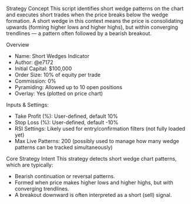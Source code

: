 Strategy Concept
This script identifies short wedge patterns on the chart and executes short trades when the price breaks below the wedge formation. A short wedge in this context means the price is consolidating upwards (forming higher lows and higher highs), but within converging trendlines — a pattern often followed by a bearish breakout.

Overview
- Name: Short Wedges Indicator
- Author: @e7172
- Initial Capital: $100,000
- Order Size: 10% of equity per trade
- Commission: 0%
- Pyramiding: Allowed up to 10 open positions
- Overlay: Yes (plotted on price chart)

Inputs & Settings:
- Take Profit (%): User-defined, default 10%
- Stop Loss (%): User-defined, default -10%
- RSI Settings: Likely used for entry/confirmation filters (not fully loaded yet)
- Max Live Patterns: 200 (possibly used to manage how many wedge patterns can be tracked simultaneously)

Core Strategy Intent
This strategy detects short wedge chart patterns, which are typically:
- Bearish continuation or reversal patterns.
- Formed when price makes higher lows and higher highs, but with converging trendlines.
- A breakout downward is often interpreted as a short (sell) signal.
